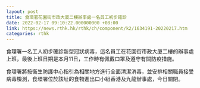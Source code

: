 ```yaml
---
layout: post
title: 食環署花園街市政大廈二樓辦事處一名員工初步確診
date: 2022-02-17 09:10:22.000000000 +08:00
link: https://news.rthk.hk/rthk/ch/component/k2/1634191-20220217.htm
categories: rthk
---
```


食環署一名工人初步確診新型冠狀病毒，這名員工在花園街市政大廈二樓的辦事處上班，最後上班日期是本月11日，工作時有佩戴口罩及遵守有關防疫措施。

食環署將按衞生防護中心指引為相關地方進行全面清潔消毒，並安排相關職員接受病毒檢測，食環署位於該址的食物進出口小組香港及九龍辦事處，今日關閉。
